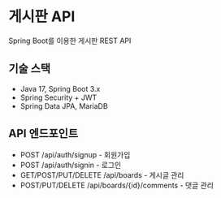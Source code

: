 # 게시판 API

Spring Boot를 이용한 게시판 REST API

## 기술 스택
- Java 17, Spring Boot 3.x
- Spring Security + JWT
- Spring Data JPA, MariaDB

## API 엔드포인트
- POST /api/auth/signup - 회원가입
- POST /api/auth/signin - 로그인
- GET/POST/PUT/DELETE /api/boards - 게시글 관리
- POST/PUT/DELETE /api/boards/{id}/comments - 댓글 관리
